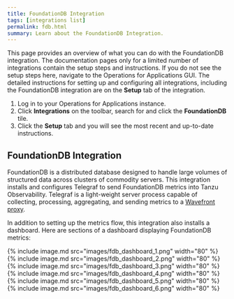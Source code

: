 ```yaml
---
title: FoundationDB Integration
tags: [integrations list]
permalink: fdb.html
summary: Learn about the FoundationDB Integration.
---
```


This page provides an overview of what you can do with the FoundationDB integration. The documentation pages only for a limited number of integrations contain the setup steps and instructions. If you do not see the setup steps here, navigate to the Operations for Applications GUI. The detailed instructions for setting up and configuring all integrations, including the FoundationDB integration are on the **Setup** tab of the integration.

1. Log in to your Operations for Applications instance. 
2. Click **Integrations** on the toolbar, search for and click the **FoundationDB** tile. 
3. Click the **Setup** tab and you will see the most recent and up-to-date instructions.

## FoundationDB Integration

FoundationDB is a distributed database designed to handle large volumes of structured data across clusters of commodity servers. This integration installs and configures Telegraf to send FoundationDB metrics into Tanzu Observability. Telegraf is a light-weight server process capable of collecting, processing, aggregating, and sending metrics to a [Wavefront proxy](https://docs.wavefront.com/proxies.html).

In addition to setting up the metrics flow, this integration also installs a dashboard. Here are sections of a dashboard displaying FoundationDB metrics:

{% include image.md src="images/fdb_dashboard_1.png" width="80" %}
{% include image.md src="images/fdb_dashboard_2.png" width="80" %}
{% include image.md src="images/fdb_dashboard_3.png" width="80" %}
{% include image.md src="images/fdb_dashboard_4.png" width="80" %}
{% include image.md src="images/fdb_dashboard_5.png" width="80" %}
{% include image.md src="images/fdb_dashboard_6.png" width="80" %}



